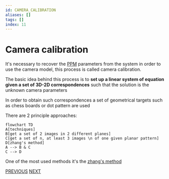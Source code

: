 ```yaml
---
id: CAMERA_CALIBRATION
aliases: []
tags: []
index: 11
---
```


# Camera calibration

It's necessary to recover the [PPM](pages/computer_vision/image_formation_acquisition/perspective_projection_matrix.md) parameters from the system in order to use the camera model, this process is called camera calibration.

The basic idea behind this process is to **set up a linear system of equation given a set of 3D-2D correspondences** such that the solution is the unknown camera parameters

In order to obtain such correspondences a set of geometrical targets such as chess boards or dot pattern are used

There are 2 principle approaches:

```mermaid
flowchart TD
A[techniques]
B[get a set of 2 images in 2 different planes]
C[get a set of n, at least 3 images \n of one given planar pattern]
D[zhang's method]
A --> B & C
C --> D
```

One of the most used methods it's the [zhang's method](pages/computer_vision/image_formation_acquisition/zhang_method.md)

[PREVIOUS](pages/computer_vision/image_formation_acquisition/homography.md) [NEXT](pages/computer_vision/image_formation_acquisition/zhang_method.md)
